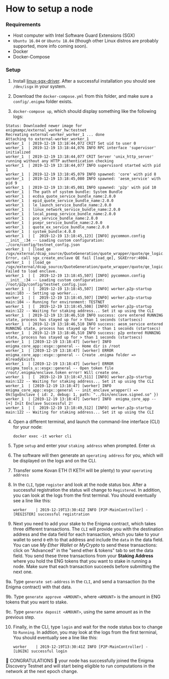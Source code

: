 # How to setup a node

### Requirements

- Host computer with Intel Software Guard Extensions (SGX)
- `Ubuntu 16.04` or `Ubuntu 18.04` (though other Linux distros are probably supported, more info coming soon).
- Docker
- Docker-Compose

### Setup

1. Install [linux-sgx-driver](https://github.com/intel/linux-sgx-driver). After a successful installation you should see `/dev/isgx` in your system.

2. Download the `docker-compose.yml` from this folder, and make sure a `config/.enigma` folder exists.

3. `docker-compose up`, which should display something like the following logs:

```
Status: Downloaded newer image for enigmampc/external_worker_hw:testnet
Recreating external-worker_worker_1 ... done
Attaching to external-worker_worker_1
worker_1  | 2019-12-19 13:18:44,072 CRIT Set uid to user 0
worker_1  | 2019-12-19 13:18:44,076 INFO RPC interface 'supervisor' initialized
worker_1  | 2019-12-19 13:18:44,077 CRIT Server 'unix_http_server' running without any HTTP authentication checking
worker_1  | 2019-12-19 13:18:44,077 INFO supervisord started with pid 1
worker_1  | 2019-12-19 13:18:45,079 INFO spawned: 'core' with pid 8
worker_1  | 2019-12-19 13:18:45,080 INFO spawned: 'aesm_service' with pid 9
worker_1  | 2019-12-19 13:18:45,081 INFO spawned: 'p2p' with pid 10
worker_1  | The path of system bundle: System Bundle
worker_1  | ecdsa_quote_service_bundle_name:2.0.0
worker_1  | epid_quote_service_bundle_name:2.0.0
worker_1  | le_launch_service_bundle_name:2.0.0
worker_1  | linux_network_service_bundle_name:2.0.0
worker_1  | local_pseop_service_bundle_name:2.0.0
worker_1  | pce_service_bundle_name:2.0.0
worker_1  | psepr_service_bundle_name:2.0.0
worker_1  | quote_ex_service_bundle_name:2.0.0
worker_1  | system_bundle:4.0.0
worker_1  | [  2019-12-19 13:18:45,123] [INFO] pycommon.config                __init__:34 -- Loading custom configuration: ./core/config/testnet_config.json
worker_1  | [load_qe /sgx/external/dcap_source/QuoteGeneration/quote_wrapper/quote/qe_logic.cpp:559] Error, call sgx_create_enclave QE fail [load_qe], SGXError:4004.
worker_1  | [load_qe /sgx/external/dcap_source/QuoteGeneration/quote_wrapper/quote/qe_logic.cpp:560] Failed to load enclave.
worker_1  | [  2019-12-19 13:18:45,507] [INFO] pycommon.config                __init__:34 -- Loading custom configuration: /root/p2p/config/testnet_config.json
worker_1  | [  2019-12-19 13:18:45,507] [INFO] worker.p2p-startup             main:103 -- Setting up worker...
worker_1  | [  2019-12-19 13:18:45,507] [INFO] worker.p2p-startup             main:104 -- Running for environment: TESTNET
worker_1  | [  2019-12-19 13:18:45,508] [INFO] worker.p2p-startup             main:122 -- Waiting for staking address... Set it up using the CLI
worker_1  | 2019-12-19 13:18:46,510 INFO success: core entered RUNNING state, process has stayed up for > than 1 seconds (startsecs)
worker_1  | 2019-12-19 13:18:46,510 INFO success: aesm_service entered RUNNING state, process has stayed up for > than 1 seconds (startsecs)
worker_1  | 2019-12-19 13:18:46,510 INFO success: p2p entered RUNNING state, process has stayed up for > than 1 seconds (startsecs)
worker_1  | [2019-12-19 13:18:47] [worker] INFO  enigma_core_app::esgx::general -- Home dir is /root
worker_1  | [2019-12-19 13:18:47] [worker] ERROR enigma_core_app::esgx::general -- Create .enigma folder => AlreadyExists
worker_1  | [2019-12-19 13:18:47] [worker] ERROR enigma_tools_u::esgx::general -- Open token file /root/.enigma/enclave.token error! Will create one.
worker_1  | [  2019-12-19 13:18:47,511] [INFO] worker.p2p-startup             main:122 -- Waiting for staking address... Set it up using the CLI
worker_1  | [2019-12-19 13:18:47] [worker] INFO  enigma_core_app::esgx::general -- init_enclave_wrapper() => Ok(SgxEnclave { id: 2, debug: 1, path: "../bin/enclave.signed.so" })
worker_1  | [2019-12-19 13:18:47] [worker] INFO  enigma_core_app -- [+] Init Enclave Successful 2!
worker_1  | [  2019-12-19 13:18:49,512] [INFO] worker.p2p-startup             main:122 -- Waiting for staking address... Set it up using the CLI
```

4. Open a different terminal, and launch the command-line interface (CLI) for your node:

    ```
    docker exec -it worker cli
    ```

5. Type `setup` and enter your `staking address` when prompted. Enter `ok`

6. The software will then generate an `operating address` for you, which will be displayed on the logs and on the CLI.

7. Transfer some Kovan ETH (1 KETH will be plenty) to your `operating address`

8. In the `CLI`, type `register` and look at the node status box. After a successful registration the status will change to `Registered`. In addition, you can look at the logs from the first terminal. You should eventually see a line like this:

    ```
    worker    | 2019-12-19T13:30:41Z INFO [P2P-MainController] - [REGISTER] successful registration
    ```
9. Next you need to add your stake to the Enigma contract, which takes three different transactions. The `CLI` will provide you with the destination address and the data field for each transaction, which you take to your wallet to send `0` eth to that address and include the `data` in the data field. You can use *My Ether Wallet* or *MyCrypto* to send these transactions: click on "Advanced" in the "send ether & tokens" tab to set the data field. You send these three transactions from your **Staking Address** where you hold the ENG tokens that you want to stake in running a node. Make sure that each transaction succeeds before submitting the next one.

9a. Type `generate set-address` in the `CLI`, and send a transaction (to the Enigma contract) with that data.

9b. Type `generate approve <AMOUNT>`, where `<AMOUNT>` is the amount in ENG tokens that you want to stake.

9c. Type `generate deposit <AMOUNT>`, using the same amount as in the previous step.


10. Finally, in the CLI, type `login` and wait for the node status box to change to `Running`. 
In addtion, you may look at the logs from the first terminal, You should eventually see a line like this:

    ```
    worker    | 2019-12-19T13:30:41Z INFO [P2P-MainController] - [LOGIN] successful login
    ```

🙌 CONGRATULATIONS 🙌 your node has successfully joined the Enigma Discovery Testnet and will start being eligible to run computations in the network at the next epoch change.



